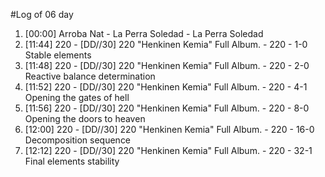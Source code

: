 #Log of 06 day

1. [00:00] Arroba Nat - La Perra Soledad - La Perra Soledad
1. [11:44] 220 - [DD​/​/​30] 220 "Henkinen Kemia" Full Album. - 220 - 1-0 Stable elements
1. [11:48] 220 - [DD​/​/​30] 220 "Henkinen Kemia" Full Album. - 220 - 2-0 Reactive balance determination
1. [11:52] 220 - [DD​/​/​30] 220 "Henkinen Kemia" Full Album. - 220 - 4-1 Opening the gates of hell
1. [11:56] 220 - [DD​/​/​30] 220 "Henkinen Kemia" Full Album. - 220 - 8-0 Opening the doors to heaven
1. [12:00] 220 - [DD​/​/​30] 220 "Henkinen Kemia" Full Album. - 220 - 16-0 Decomposition sequence
1. [12:12] 220 - [DD​/​/​30] 220 "Henkinen Kemia" Full Album. - 220 - 32-1 Final elements stability
